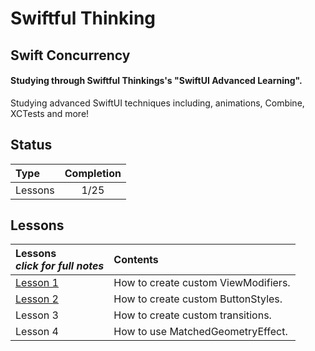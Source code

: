 # Swiftful Thinking

## Swift Concurrency

#### Studying through Swiftful Thinkings's "SwiftUI Advanced Learning".

Studying advanced SwiftUI techniques including, animations, Combine, XCTests and more!

## Status

| Type    | Completion |
| :------ | :--------: |
| Lessons |    1/25    |

## Lessons

| **Lessons** <br> _click for full notes_ | Contents                            |
| :-------------------------------------- | :---------------------------------- |
| [Lesson 1](01_CustomModifiers)          | How to create custom ViewModifiers. |
| [Lesson 2](02_CustomButtonStyle)        | How to create custom ButtonStyles.  |
| Lesson 3                                | How to create custom transitions.   |
| Lesson 4                                | How to use MatchedGeometryEffect.   |
